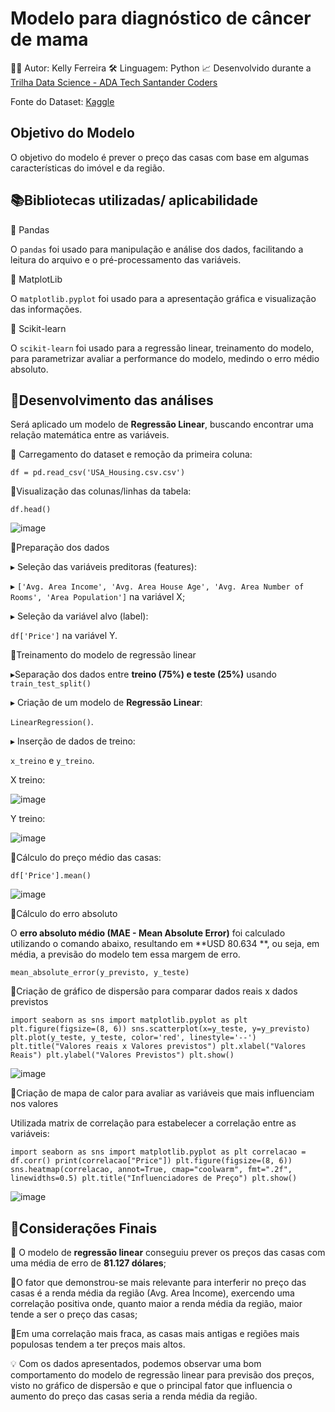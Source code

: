 # Modelo para diagnóstico de câncer de mama

👩‍💻 Autor: Kelly Ferreira
🛠️ Linguagem: Python
📈 Desenvolvido durante a [Trilha Data Science - ADA Tech Santander Coders](https://ada.tech/certificado?code=91beda22-296b-ad92-1553-3580486bc487)

Fonte do Dataset: [Kaggle](https://www.kaggle.com/datasets/heptapod/titanic)

## Objetivo do Modelo

O objetivo do modelo é prever o preço das casas com base em algumas características do imóvel e da região. 

## 📚Bibliotecas utilizadas/ aplicabilidade

🔹 Pandas

O `pandas` foi usado para manipulação e análise dos dados, facilitando a leitura do arquivo e o pré-processamento das variáveis. 

🔹 MatplotLib

O `matplotlib.pyplot` foi usado para a apresentação gráfica e visualização das informações.

🔹 Scikit-learn

O `scikit-learn` foi usado para a regressão linear, treinamento do modelo, para parametrizar avaliar a performance do modelo, medindo o erro médio absoluto.

## 🧮Desenvolvimento das análises

Será aplicado um modelo de **Regressão Linear**, buscando encontrar uma relação matemática entre as variáveis.

🔹 Carregamento do dataset e remoção da primeira coluna:

`df = pd.read_csv('USA_Housing.csv.csv')`

🔹Visualização das colunas/linhas da tabela:

`df.head()`

![image](https://github.com/user-attachments/assets/54781b54-b272-413a-bb55-f0db622dca89)


🔹Preparação dos dados

▸ Seleção das variáveis preditoras (features):

▸  `['Avg. Area Income', 'Avg. Area House Age', 'Avg. Area Number of Rooms', 'Area Population']` na variável X;

▸ Seleção da variável alvo (label):

`df['Price']` na variável Y.
       
🔹Treinamento do modelo de regressão linear
    
▸Separação dos dados entre **treino (75%) e teste (25%)** usando `train_test_split()`

▸ Criação de  um modelo de **Regressão Linear**:

 `LinearRegression()`.
    
▸ Inserção de dados de treino:

`x_treino` e `y_treino`.

X treino:

![image](https://github.com/user-attachments/assets/7d23b541-10d1-48e7-a08d-9c6cb1d8f10b)

Y treino:

![image](https://github.com/user-attachments/assets/a7cc4592-d466-4d0d-acb6-e062ca3d06d2)

        
🔹Cálculo do preço médio das casas:
    
`df['Price'].mean()`

![image](https://github.com/user-attachments/assets/1b9c1036-72fd-4e68-a4e0-951880527184)
    
🔹Cálculo do erro absoluto

O **erro absoluto médio (MAE - Mean Absolute Error)** foi calculado utilizando o comando abaixo, resultando em **USD 80.634 **, ou seja, em média, a previsão do modelo tem essa margem de erro.

 `mean_absolute_error(y_previsto, y_teste)`

🔹Criação de gráfico de dispersão para comparar dados reais x dados previstos
 
`import seaborn as sns
import matplotlib.pyplot as plt
plt.figure(figsize=(8, 6))
sns.scatterplot(x=y_teste, y=y_previsto)
plt.plot(y_teste, y_teste, color='red', linestyle='--')
plt.title("Valores reais x Valores previstos")
plt.xlabel("Valores Reais")
plt.ylabel("Valores Previstos")
plt.show()`

![image](https://github.com/user-attachments/assets/84981325-e009-4cf3-b59c-dd249e049937)


🔹Criação de mapa de calor para avaliar as variáveis que mais influenciam nos valores

Utilizada matrix de correlação para estabelecer a correlação entre as variáveis:

`import seaborn as sns
import matplotlib.pyplot as plt
correlacao = df.corr()
print(correlacao["Price"])
plt.figure(figsize=(8, 6))
sns.heatmap(correlacao, annot=True, cmap="coolwarm", fmt=".2f", linewidths=0.5)
plt.title("Influenciadores de Preço")
plt.show()`

![image](https://github.com/user-attachments/assets/0a0b9f7d-07bb-40ec-99a5-ac06c4825bea)


##  📝Considerações Finais

🔹 O modelo de **regressão linear** conseguiu prever os preços das casas com uma média de erro de **81.127 dólares**;

🔹O fator que demonstrou-se mais relevante para interferir no preço das casas é a renda média da região (Avg. Area Income), exercendo uma correlação positiva onde, quanto maior a renda média da região, maior tende a ser o preço das casas;

🔹Em uma correlação mais fraca, as casas mais antigas e regiões mais populosas tendem a ter preços mais altos.

💡 Com os dados apresentados, podemos observar uma bom comportamento do modelo de regressão linear para previsão dos preços, visto no gráfico de dispersão e que o principal fator que influencia o aumento do preço das casas seria a renda média da região.










